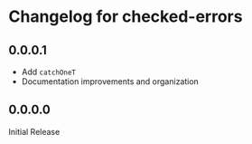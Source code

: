 # Changelog for checked-errors

## 0.0.0.1

- Add `catchOneT`
- Documentation improvements and organization

## 0.0.0.0

Initial Release
